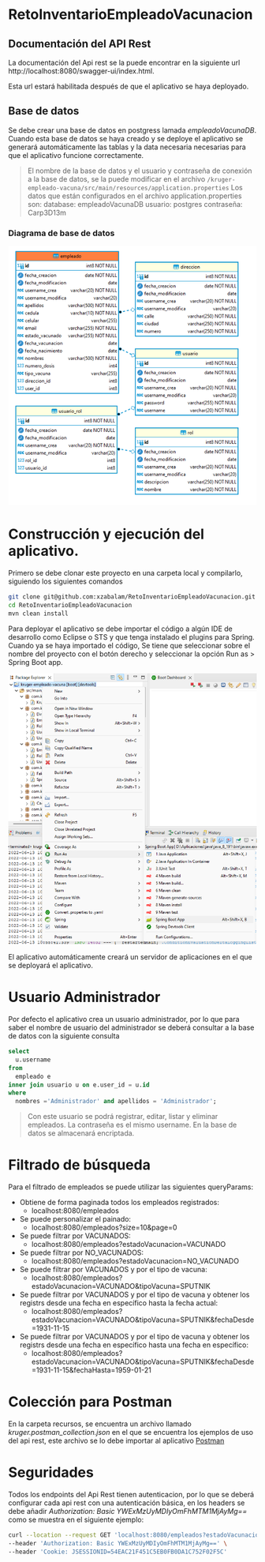 # RetoInventarioEmpleadoVacunacion

## Documentación del API Rest 
La documentación del Api rest se la puede encontrar en la siguiente url http://localhost:8080/swagger-ui/index.html.

Esta url estará habilitada después de que el aplicativo se haya deployado.

## Base de datos
Se debe crear una base de datos en postgress lamada *empleadoVacunaDB*.   Cuando esta base de datos se haya creado y se deploye el aplicativo se generará automáticamente las tablas y la data necesaria necesarias para que el aplicativo funcione correctamente.

> El nombre de la base de datos y el usuario y contraseña de conexión a la base de datos, se la puede modificar en el archivo `/kruger-empleado-vacuna/src/main/resources/application.properties`
> Los datos que están configurados en el archivo application.properties son: 
> database: empleadoVacunaDB
> usuario: postgres
> contraseña: Carp3D13m

### Diagrama de base de datos
![Diagrama entidad relación](/recursos/DerEmpleadoVacuna.png)

# Construcción y ejecución del aplicativo.
Primero se debe clonar este proyecto en una carpeta local y compilarlo, siguiendo los siguientes comandos

```bash
git clone git@github.com:xzabalam/RetoInventarioEmpleadoVacunacion.git
cd RetoInventarioEmpleadoVacunacion
mvn clean install
```

Para deployar el aplicativo se debe importar el código a algún IDE de desarrollo como Eclipse o STS y que tenga instalado el plugins para Spring.  Cuando ya se haya importado el código, Se tiene que seleccionar sobre el nombre del proyecto con el botón derecho y seleccionar la opción Run as > Spring Boot app.

![Deploy de app](recursos/Compilar.png)

El aplicativo automáticamente creará un servidor de aplicaciones en el que se deployará el aplicativo.

# Usuario Administrador
Por defecto el aplicativo crea un usuario administrador, por lo que para saber el nombre de usuario del administrador se deberá consultar a la base de datos con la siguiente consulta
``` sql
select 
  u.username 
from 
  empleado e 
inner join usuario u on e.user_id = u.id 
where 
  nombres ='Administrador' and apellidos = 'Administrador';
```

> Con este usuario se podrá registrar, editar, listar y eliminar empleados.
> La contraseña es el mismo username.  En la base de datos se almacenará encriptada.

# Filtrado de búsqueda
Para el filtrado de empleados se puede utilizar las siguientes queryParams:

- Obtiene de forma paginada todos los empleados registrados: 
  - localhost:8080/empleados
- Se puede personalizar el painado: 
  - localhost:8080/empleados?size=10&page=0
- Se puede filtrar por VACUNADOS: 
  - localhost:8080/empleados?estadoVacunacion=VACUNADO
- Se puede filtrar por NO_VACUNADOS: 
  - localhost:8080/empleados?estadoVacunacion=NO_VACUNADO
- Se puede filtrar por VACUNADOS y por el tipo de vacuna: 
  - localhost:8080/empleados?estadoVacunacion=VACUNADO&tipoVacuna=SPUTNIK
- Se puede filtrar por VACUNADOS y por el tipo de vacuna y obtener los registrs desde una fecha en específico hasta la fecha actual: 
  - localhost:8080/empleados?estadoVacunacion=VACUNADO&tipoVacuna=SPUTNIK&fechaDesde=1931-11-15
- Se puede filtrar por VACUNADOS y por el tipo de vacuna y obtener los registrs desde una fecha en específico hasta una fecha en específico: 
  - localhost:8080/empleados?estadoVacunacion=VACUNADO&tipoVacuna=SPUTNIK&fechaDesde=1931-11-15&fechaHasta=1959-01-21

# Colección para Postman
En la carpeta recursos, se encuentra un archivo llamado *kruger.postman_collection.json* en el que se encuentra los ejemplos de uso del api rest, este archivo se lo debe importar al aplicativo [Postman](https://www.postman.com/)

# Seguridades
Todos los endpoints del Api Rest tienen autenticacion, por lo que se deberá configurar cada api rest con una autenticación básica, en los headers se debe añadir *Authorization: Basic YWExMzUyMDIyOmFhMTM1MjAyMg==* como se muestra en el siguiente ejemplo:
```bash
curl --location --request GET 'localhost:8080/empleados?estadoVacunacion=VACUNADO&tipoVacuna=SPUTNIK&fechaDesde=1931-11-15&fechaHasta=1959-01-21' \
--header 'Authorization: Basic YWExMzUyMDIyOmFhMTM1MjAyMg==' \
--header 'Cookie: JSESSIONID=54EAC21F451C5EB0FB0DA1C752F02F5C'
```
